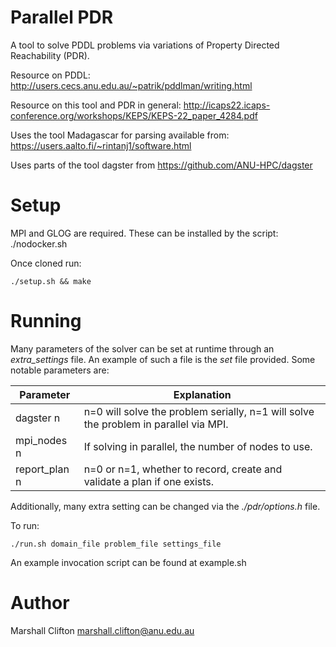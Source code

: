 # Parallel PDR

A tool to solve PDDL problems via variations of Property Directed Reachability (PDR).

Resource on PDDL: http://users.cecs.anu.edu.au/~patrik/pddlman/writing.html

Resource on this tool and PDR in general: http://icaps22.icaps-conference.org/workshops/KEPS/KEPS-22_paper_4284.pdf

Uses the tool Madagascar for parsing available from: https://users.aalto.fi/~rintanj1/software.html

Uses parts of the tool dagster from https://github.com/ANU-HPC/dagster

# Setup

MPI and GLOG are required. These can be installed by the script: ./nodocker.sh

Once cloned run:

    ./setup.sh && make

# Running

Many parameters of the solver can be set at runtime through an _extra_settings_ file. An example of such a file is the _set_ file provided. Some notable parameters are:

| Parameter     | Explanation                                                                          |
| ------------- | ------------------------------------------------------------------------------------ |
| dagster n     | n=0 will solve the problem serially, n=1 will solve the problem in parallel via MPI. |
| mpi_nodes n   | If solving in parallel, the number of nodes to use.                                  |
| report_plan n | n=0 or n=1, whether to record, create and validate a plan if one exists.             |

Additionally, many extra setting can be changed via the _./pdr/options.h_ file.

To run:

    ./run.sh domain_file problem_file settings_file

An example invocation script can be found at example.sh

# Author

Marshall Clifton marshall.clifton@anu.edu.au
